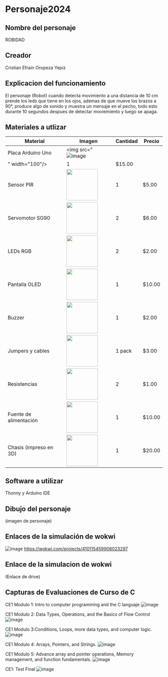 # Personaje2024
## Nombre del personaje
ROBIDAD

## Creador
Cristian Efraín Oropeza Yepiz

## Explicacion del funcionamiento
El personaje (Robot) cuando detecta movimiento a una distancia de 10 cm prende los leds que tiene en los ojos, ademas de que mueve los brazos a 90°, produce algo de sonido y muestra un mensaje en el pecho, todo esto durante 10 segundos despues de detectar moviemiento y luego se apaga.

## Materiales a utlizar
| Material         | Imagen | Cantidad | Precio  |
|------------------|-------------------------------------------------------------------------------------------------------------|----------|---------|
| Placa Arduino Uno| <img src="![image](https://github.com/user-attachments/assets/39048c81-c2a8-47e7-b1f0-efc059c6aeee)
" width="100"/>                                                 | 1        | $15.00  |
| Sensor PIR       | <img src="https://example.com/pir_sensor.jpg" width="100"/>                                                  | 1        | $5.00   |
| Servomotor SG90   | <img src="https://example.com/servo.jpg" width="100"/>                                                      | 2        | $6.00   |
| LEDs RGB         | <img src="https://example.com/led_rgb.jpg" width="100"/>                                                     | 2        | $2.00   |
| Pantalla OLED    | <img src="https://example.com/oled_screen.jpg" width="100"/>                                                 | 1        | $10.00  |
| Buzzer           | <img src="https://example.com/buzzer.jpg" width="100"/>                                                      | 1        | $2.00   |
| Jumpers y cables | <img src="https://example.com/jumpers.jpg" width="100"/>                                                     | 1 pack   | $3.00   |
| Resistencias     | <img src="https://example.com/resistors.jpg" width="100"/>                                                   | 2        | $1.00   |
| Fuente de alimentación| <img src="https://example.com/power_supply.jpg" width="100"/>                                            | 1        | $10.00  |
| Chasis (impreso en 3D) | <img src="https://example.com/chasis.jpg" width="100"/>                                                | 1        | $20.00  |

## Software a utilizar
Thonny y Arduino IDE

## Dibujo del personaje
(imagen de personaje)

## Enlaces de la simulación de wokwi
![image](https://github.com/user-attachments/assets/76de0020-36ae-4e0d-8aef-80d211e18875)
https://wokwi.com/projects/410115459908023297 

## Enlace de la simulacion de wokwi
(Enlace de drive)

## Capturas de Evaluaciones de Curso de C
CE1 Modulo 1: Intro to computer programming and the C languaje
![image](https://github.com/user-attachments/assets/82372113-53e0-4681-8cf0-5f36f7a7974c)

CE1 Modulo 2: Data Types, Operations, and the Basics of Flow Control 
![image](https://github.com/user-attachments/assets/e85ba5c0-20bb-465d-abe6-f4cb43a44ab5)

CE1 Modulo 3:Conditions, Loops, more data types, and computer logic.
![image](https://github.com/user-attachments/assets/81570b48-19b0-438d-8c79-6f5d85d64a9d)

CE1 Modulo 4: Arrays, Pointers, and Strings.
![image](https://github.com/user-attachments/assets/a3182f2f-b521-437b-920b-e0e58154bcad)

CE1 Modulo 5: Advance array and pointer operations, Memory management, and function fundamentals.
![image](https://github.com/user-attachments/assets/b7a50e22-4be7-44de-ac26-8c825c9f3967)

CE1: Test Final
![image](https://github.com/user-attachments/assets/6e38b836-eee0-465f-bc52-6dc9bed2b612)

